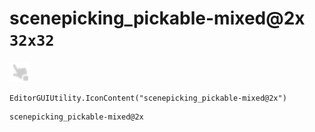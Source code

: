 # scenepicking_pickable-mixed@2x `32x32`
<img src="/img/scenepicking_pickable-mixed.png" width=32 height=32>

``` CSharp
EditorGUIUtility.IconContent("scenepicking_pickable-mixed@2x")
```
```
scenepicking_pickable-mixed@2x
```
